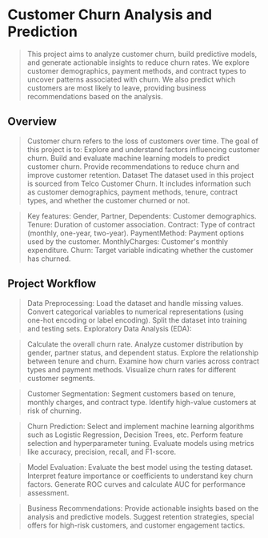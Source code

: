 # Customer Churn Analysis and Prediction
> This project aims to analyze customer churn, build predictive models, and generate actionable insights to reduce churn rates. We explore customer demographics, payment methods, and contract types to uncover patterns associated with churn. We also predict which customers are most likely to leave, providing business recommendations based on the analysis.

## Overview
> Customer churn refers to the loss of customers over time. The goal of this project is to:
Explore and understand factors influencing customer churn.
Build and evaluate machine learning models to predict customer churn.
Provide recommendations to reduce churn and improve customer retention.
Dataset
The dataset used in this project is sourced from Telco Customer Churn. It includes information such as customer demographics, payment methods, tenure, contract types, and whether the customer churned or not.

> Key features:
Gender, Partner, Dependents: Customer demographics.
Tenure: Duration of customer association.
Contract: Type of contract (monthly, one-year, two-year).
PaymentMethod: Payment options used by the customer.
MonthlyCharges: Customer's monthly expenditure.
Churn: Target variable indicating whether the customer has churned.

## Project Workflow
> Data Preprocessing:
Load the dataset and handle missing values.
Convert categorical variables to numerical representations (using one-hot encoding or label encoding).
Split the dataset into training and testing sets.
Exploratory Data Analysis (EDA):

> Calculate the overall churn rate.
Analyze customer distribution by gender, partner status, and dependent status.
Explore the relationship between tenure and churn.
Examine how churn varies across contract types and payment methods.
Visualize churn rates for different customer segments.

> Customer Segmentation:
Segment customers based on tenure, monthly charges, and contract type.
Identify high-value customers at risk of churning.

> Churn Prediction:
Select and implement machine learning algorithms such as Logistic Regression, Decision Trees, etc.
Perform feature selection and hyperparameter tuning.
Evaluate models using metrics like accuracy, precision, recall, and F1-score.

> Model Evaluation:
Evaluate the best model using the testing dataset.
Interpret feature importance or coefficients to understand key churn factors.
Generate ROC curves and calculate AUC for performance assessment.

> Business Recommendations:
Provide actionable insights based on the analysis and predictive models.
Suggest retention strategies, special offers for high-risk customers, and customer engagement tactics.

